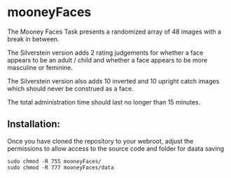# mooneyFaces

The Mooney Faces Task presents a randomized array of 48 images with a break in between.

The Silverstein version adds 2 rating judgements for whether a face appears to be an adult / child and whether a face appears to be more masculine or feminine.

The Silverstein version also adds 10 inverted and 10 upright catch images which should never be construed as a face.

The total administration time should last no longer than 15 minutes. 

## Installation:

Once you have cloned the repository to your webroot, adjust the permissions to allow access to the source code and folder for daata saving
    
    sudo chmod -R 755 mooneyFaces/
    sudo chmod -R 777 mooneyFaces/data

    

